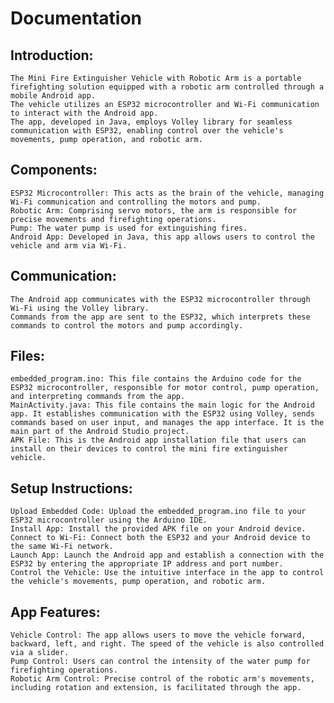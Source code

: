 
# Documentation


## Introduction:

    The Mini Fire Extinguisher Vehicle with Robotic Arm is a portable firefighting solution equipped with a robotic arm controlled through a mobile Android app.
    The vehicle utilizes an ESP32 microcontroller and Wi-Fi communication to interact with the Android app.
    The app, developed in Java, employs Volley library for seamless communication with ESP32, enabling control over the vehicle's movements, pump operation, and robotic arm.




## Components:

    ESP32 Microcontroller: This acts as the brain of the vehicle, managing Wi-Fi communication and controlling the motors and pump.
    Robotic Arm: Comprising servo motors, the arm is responsible for precise movements and firefighting operations.
    Pump: The water pump is used for extinguishing fires.
    Android App: Developed in Java, this app allows users to control the vehicle and arm via Wi-Fi.




## Communication:

    The Android app communicates with the ESP32 microcontroller through Wi-Fi using the Volley library.
    Commands from the app are sent to the ESP32, which interprets these commands to control the motors and pump accordingly.




## Files:

    embedded_program.ino: This file contains the Arduino code for the ESP32 microcontroller, responsible for motor control, pump operation, and interpreting commands from the app.
    MainActivity.java: This file contains the main logic for the Android app. It establishes communication with the ESP32 using Volley, sends commands based on user input, and manages the app interface. It is the main part of the Android Studio project.
    APK File: This is the Android app installation file that users can install on their devices to control the mini fire extinguisher vehicle.




## Setup Instructions:

    Upload Embedded Code: Upload the embedded_program.ino file to your ESP32 microcontroller using the Arduino IDE.
    Install App: Install the provided APK file on your Android device.
    Connect to Wi-Fi: Connect both the ESP32 and your Android device to the same Wi-Fi network.
    Launch App: Launch the Android app and establish a connection with the ESP32 by entering the appropriate IP address and port number.
    Control the Vehicle: Use the intuitive interface in the app to control the vehicle's movements, pump operation, and robotic arm.




## App Features:

    Vehicle Control: The app allows users to move the vehicle forward, backward, left, and right. The speed of the vehicle is also controlled via a slider.
    Pump Control: Users can control the intensity of the water pump for firefighting operations.
    Robotic Arm Control: Precise control of the robotic arm's movements, including rotation and extension, is facilitated through the app.
